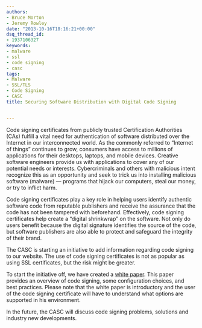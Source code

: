 ```yaml
---
authors:
- Bruce Morton
- Jeremy Rowley
date: "2013-10-16T18:16:21+00:00"
dsq_thread_id:
- 1937106327
keywords:
- malware
- ssl
- code signing
- casc
tags:
- Malware
- SSL/TLS
- Code Signing
- CASC
title: Securing Software Distribution with Digital Code Signing


---
```

Code signing certificates from publicly trusted Certification Authorities (CAs) fulfill a vital need for authentication of software distributed over the Internet in our interconnected world. As the commonly referred to “Internet of things” continues to grow, consumers have access to millions of applications for their desktops, laptops, and mobile devices. Creative software engineers provide us with applications to cover any of our potential needs or interests. Cybercriminals and others with malicious intent recognize this as an opportunity and seek to trick us into installing malicious software (malware) — programs that hijack our computers, steal our money, or try to inflict harm.

Code signing certificates play a key role in helping users identify authentic software code from reputable publishers and receive the assurance that the code has not been tampered with beforehand. Effectively, code signing certificates help create a “digital shrinkwrap” on the software. Not only do users benefit because the digital signature identifies the source of the code, but software publishers are also able to protect and safeguard the integrity of their brand.

The CASC is starting an initiative to add information regarding code signing to our website. The use of code signing certificates is not as popular as using SSL certificates, but the risk might be greater.

To start the initiative off, we have created a [white paper][1]. This paper provides an overview of code signing, some configuration choices, and best practices. Please note that the white paper is introductory and the user of the code signing certificate will have to understand what options are supported in his environment.

In the future, the CASC will discuss code signing problems, solutions and industry new developments.

 [1]: /uploads/2013/10/CASC-Code-Signing.pdf